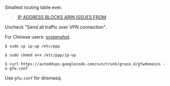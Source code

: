 Smallest routing table ever.

>[IP ADDRESS BLOCKS ARIN ISSUES FROM](https://www.arin.net/knowledge/ip_blocks.html)

Uncheck "Send all traffic over VPN connection".

For Chinese users: [screenshot](http://ww1.sinaimg.cn/large/7112dac1gw1dqcvdux1x7j.jpg).

	$ sudo cp ip-up /etc/ppp

	$ sudo chmod a+x /etc/ppp/ip-up
	
	$ curl https://autoddvpn.googlecode.com/svn/trunk/grace.d/gfwdomains -o gfw.conf
	
Use `gfw.conf` for dnsmasq.